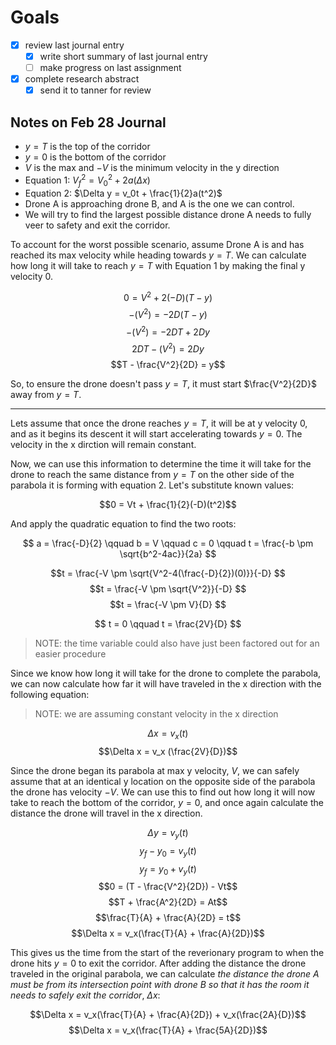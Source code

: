 # Goals

- [x] review last journal entry
  - [x] write short summary of last journal entry
  - [ ] make progress on last assignment
- [x] complete research abstract
  - [x] send it to tanner for review

## Notes on Feb 28 Journal

- $y = T$ is the top of the corridor
- $y = 0$ is the bottom of the corridor
- $V$ is the max and $-V$ is the minimum velocity in the y direction
- Equation 1: $V_f^2 = V_0^2 + 2a(\Delta x)$
- Equation 2: $\Delta y = v_0t + \frac{1}{2}a(t^2)$
- Drone A is approaching drone B, and A is the one we can control.
- We will try to find the largest possible distance drone A needs to fully veer to
  safety and exit the corridor.

To account for the worst possible scenario, assume Drone A is and has reached
its max velocity while heading towards $y=T$. We can calculate how long it will
take to reach $y=T$ with Equation 1 by making the final y velocity 0.

$$0 ={V}^2 + 2 (-D)(T-y)$$
$$-(V^2) = -2D(T-y)$$
$$-(V^2) = -2DT+2Dy$$
$$2DT-(V^2) = 2Dy$$
$$T - \frac{V^2}{2D} = y$$

So, to ensure the drone doesn't pass $y = T$, it must start $\frac{V^2}{2D}$
away from $y = T$.

---

Lets assume that once the drone reaches $y = T$, it will be at y velocity 0, and
as it begins its descent it will start accelerating towards $y = 0$. The
velocity in the x dirction will remain constant.

Now, we can use this information to determine the time it will take for the
drone to reach the same distance from $y = T$ on the other side of the parabola
it is forming with equation 2. Let's substitute known values:

$$0 = Vt + \frac{1}{2}(-D)(t^2)$$

And apply the quadratic equation to find the two roots:

$$
a = \frac{-D}{2}
\qquad
b = V
\qquad
c = 0
\qquad
t = \frac{-b \pm \sqrt{b^2-4ac}}{2a}
$$

$$t = \frac{-V \pm \sqrt{V^2-4(\frac{-D}{2})(0)}}{-D} $$
$$t = \frac{-V \pm \sqrt{V^2}}{-D} $$
$$t = \frac{-V \pm V}{D} $$

$$
t = 0
\qquad
t = \frac{2V}{D}
$$

> NOTE: the time variable could also have just been factored out for an easier procedure

Since we know how long it will take for the drone to complete the parabola, we
can now calculate how far it will have traveled in the x direction with the
following equation:

> NOTE: we are assuming constant velocity in the x direction

$$\Delta x =v_x(t)$$
$$\Delta x = v_x (\frac{2V}{D})$$

Since the drone began its parabola at max y velocity, $V$, we can safely assume
that at an identical y location on the opposite side of the parabola the drone
has velocity $-V$. We can use this to find out how long it will now take to
reach the bottom of the corridor, $y = 0$, and once again calculate the distance
the drone will travel in the x direction.

$$\Delta y = v_y(t)$$
$$y_f - y_0= v_y(t)$$
$$y_f = y_0 + v_y(t)$$
$$0 = (T - \frac{V^2}{2D}) - Vt$$
$$T + \frac{A^2}{2D} = At$$
$$\frac{T}{A} + \frac{A}{2D} = t$$
$$\Delta x = v_x(\frac{T}{A} + \frac{A}{2D})$$

This gives us the time from the start of the reverionary program to when the
drone hits $y=0$ to exit the corridor. After adding the distance the drone
traveled in the original parabola, we can calculate _the distance the drone A
must be from its intersection point with drone B so that it has the room it
needs to safely exit the corridor_, $\Delta x$:

$$\Delta x = v_x(\frac{T}{A} + \frac{A}{2D}) + v_x(\frac{2A}{D})$$
$$\Delta x = v_x(\frac{T}{A} + \frac{5A}{2D})$$
